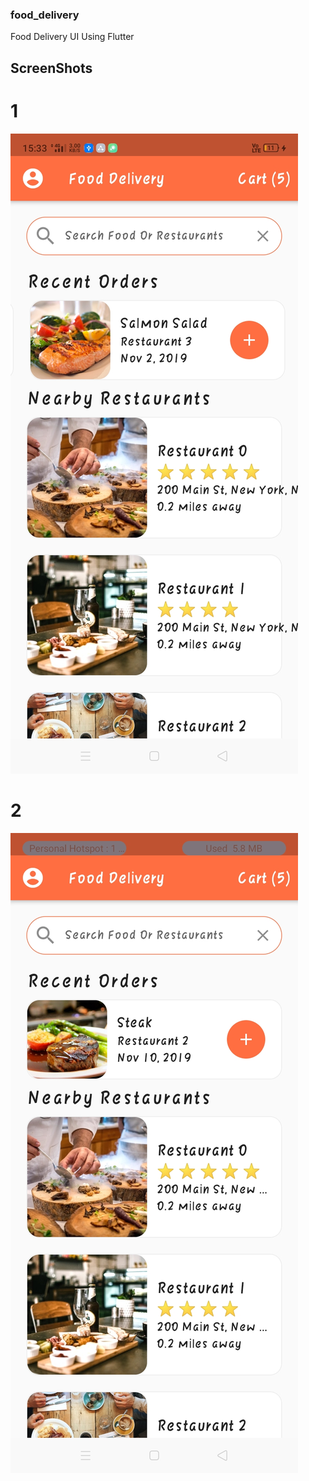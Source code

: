 ### food_delivery
 Food Delivery UI Using Flutter
## ScreenShots
# 1
![Screensht1](https://github.com/pawanbangar/food_delivery/blob/main/Screenshots/Screenshot_2021-06-27-15-33-13-62.jpg)
# 2
![Screensht1](https://github.com/pawanbangar/food_delivery/blob/main/Screenshots/Screenshot_2021-06-27-15-58-49-18.jpg)
